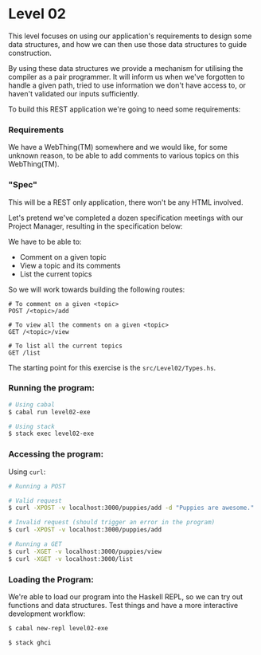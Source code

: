 # Level 02

This level focuses on using our application's requirements to design some data
structures, and how we can then use those data structures to guide construction.

By using these data structures we provide a mechanism for utilising the compiler
as a pair programmer. It will inform us when we've forgotten to handle a given
path, tried to use information we don't have access to, or haven't validated our
inputs sufficiently.

To build this REST application we're going to need some requirements:

### Requirements
We have a WebThing(TM) somewhere and we would like, for some unknown reason, to
be able to add comments to various topics on this WebThing(TM).

### "Spec"

This will be a REST only application, there won't be any HTML involved.

Let's pretend we've completed a dozen specification meetings with our Project
Manager, resulting in the specification below:

We have to be able to:
- Comment on a given topic
- View a topic and its comments
- List the current topics

So we will work towards building the following routes:
```
# To comment on a given <topic>
POST /<topic>/add

# To view all the comments on a given <topic>
GET /<topic>/view

# To list all the current topics
GET /list
```

The starting point for this exercise is the ``src/Level02/Types.hs``.

### Running the program:

```bash
# Using cabal
$ cabal run level02-exe

# Using stack
$ stack exec level02-exe
```

### Accessing the program:

Using ``curl``:
```bash
# Running a POST

# Valid request
$ curl -XPOST -v localhost:3000/puppies/add -d "Puppies are awesome."

# Invalid request (should trigger an error in the program)
$ curl -XPOST -v localhost:3000/puppies/add

# Running a GET
$ curl -XGET -v localhost:3000/puppies/view
$ curl -XGET -v localhost:3000/list
```

### Loading the Program:

We're able to load our program into the Haskell REPL, so we can try out
functions and data structures. Test things and have a more interactive
development workflow:

```bash
$ cabal new-repl level02-exe
```

```bash
$ stack ghci
```
